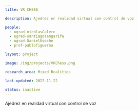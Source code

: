 ```yaml
---
title: VR CHESS

description: Ajedrez en realidad virtual con control de voz

people:
  - ugrad-nicolasCalero
  - ugrad-santiagoTangarife
  - ugrad-DanielUseche
  - prof-pablofigueroa

layout: project

image: /img/projects/VRChess.png

research_area: Mixed Realities

last-updated: 2022-11-22

status: inactive
---
```


Ajedrez en realidad virtual con control de voz
